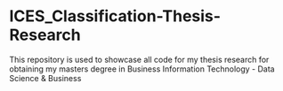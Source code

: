 # ICES_Classification-Thesis-Research
This repository is used to showcase all code for my thesis research for obtaining my masters degree in Business Information Technology - Data Science &amp; Business

